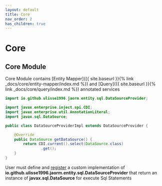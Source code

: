 ```yaml
---
layout: default
title: Core
nav_order: 2
has_children: true
---
```

# Core

## Core Module

Core Module contains [Entity Mapper]({{ site.baseurl }}{% link _docs/core/entity-mapper/index.md %}) and [Query]({{ site.baseurl }}{% link _docs/core/query/index.md %}) annotated services

```java
import io.github.ulisse1996.jaorm.entity.sql.DataSourceProvider;

import javax.enterprise.inject.spi.CDI;
import javax.enterprise.util.AnnotationLiteral;
import javax.sql.DataSource;

public class DataSourceProviderImpl extends DataSourceProvider {

    @Override
    public DataSource getDataSource() {
        return CDI.current().select(DataSource.class)
                .get();
    }
}
```

User must define and [register](https://docs.oracle.com/javase/tutorial/sound/SPI-intro.html) a custom implementation of **io.github.ulisse1996.jaorm.entity.sql.DataSourceProvider** that return an instance of **javax.sql.DataSource**
for execute Sql Statements
